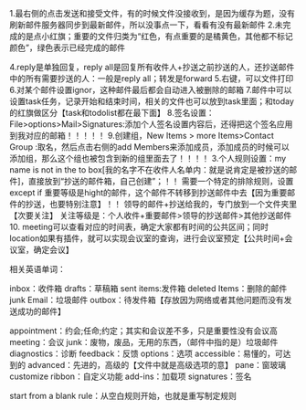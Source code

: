 1.最右侧的点击发送和接受文件，有的时候文件没接收到，是因为缓存为题，没有刷新邮件服务器同步到最新邮件，所以没事点一下，看看有没有最新邮件
2.未完成的是点小红旗；重要的文件归类为“红色，有点重要的是橘黄色，其他都不标记颜色”，绿色表示已经完成的邮件

4.reply是单独回复，reply all是回复所有收件人+抄送之前抄送的人，还抄送邮件中的所有需要抄送的人：一般是reply all；转发是forward
5.右键，可以文件打印
6.对某个邮件设置ignor，这种邮件最后都会自动进入被删除的邮箱
7.邮件中可以设置task任务，记录开始和结束时间，相关的文件也可以放到task里面；和today的红旗做区分【task和todolist都在最下面】
8.签名设置：File>options>Mail>Signatures:添加个人签名设置内容后，还得把这个签名应用到我对应的邮箱！！！！！
9.创建组，New Items > more Items>Contact Group :取名，然后点击右侧的add Members来添加成员，添加成员的时候可以添加组，那么这个组也被包含到新的组里面去了！！！！
3.个人规则设置：my name is not in the to box[我的名字不在收件人名单内：就是说肯定是被抄送的邮件]，直接放到“抄送的邮件箱，自己创建”；！！
                         需要一个特定的排除规则，设置 except if 重要等级是hight的邮件，这个邮件不转移到抄送邮件中去【因为重要邮件的抄送，也要特别注意】！！
	         领导的邮件+抄送给我的，专门放到一个文件夹里【次要关注】
	关注等级是：个人收件+重要邮件>领导的抄送邮件>其他抄送邮件
10. meeting可以查看对应的时间表，确定大家都有时间的公共区间；同时location如果有插件，就可以实现会议室的查询，进行会议室预定【公共时间+会议室，确定会议】

相关英语单词：

inbox：收件箱
drafts：草稿箱
sent items:发件箱
deleted Items：删除的邮件
junk Email：垃圾邮件
outbox：待发件箱【存放因为网络或者其他问题而没有发送成功的邮件】

appointment：约会;任命;约定；其实和会议差不多，只是重要性没有会议高
meeting：会议
junk：废物，废品，无用的东西，（邮件中指的是）垃圾邮件
diagnostics：诊断
feedback：反馈
options：选项
accessible：易懂的，可达到的
advanced：先进的，高级的【文件中就是高级选项的意】
pane：窗玻璃
customize ribbon：自定义功能
add-ins：加载项
signatures：签名

start from a blank rule：从空白规则开始，也就是重写制定规则